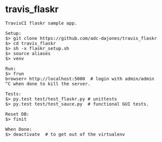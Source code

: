 # travis_flaskr
<pre>
TravisCI flaskr sample app.

Setup:
$> git clone https://github.com/adc-dajones/travis_flaskr
$> cd travis_flaskr
$> sh -x flaskr_setup.sh
$> source aliases
$> venv

Run:
$> frun
browser> http://localhost:5000  # login with admin/admin
^C when done to kill the server.

Tests:
$> py.test test/test_flaskr.py # unittests
$> py.test test/test_sauce.py  # functional GUI tests.

Reset DB:
$> finit

When Done:
$> deactivate  # to get out of the virtualenv
</pre>
